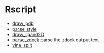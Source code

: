 ﻿# Rscript



+ [draw_pdb](Rscript/draw_pdb.1) 
+ [parse_style](Rscript/parse_style.1) 
+ [draw_ligand2D](Rscript/draw_ligand2D.1) 
+ [parse_zdock](Rscript/parse_zdock.1) parse the zdock output text
+ [vina_split](Rscript/vina_split.1) 
